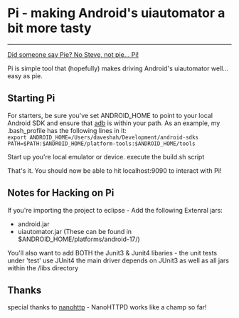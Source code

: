 Pi - making Android's uiautomator a bit more tasty
===========
------------------
[Did someone say Pie? No Steve, not pie... Pi!](http://www.youtube.com/watch?v=Mfr7xG6smhU)

Pi is simple tool that (hopefully) makes driving Android's uiautomator well... easy as pie.

Starting Pi
------------------
For starters, be sure you've set ANDROID_HOME to point to your local Android SDK and ensure that [adb](http://developer.android.com/tools/help/adb.html) is within your path.
As an example, my .bash_profile has the following lines in it:  
`export ANDROID_HOME=/Users/daveshah/Development/android-sdks`  
`PATH=$PATH:$ANDROID_HOME/platform-tools:$ANDROID_HOME/tools`  

Start up you're local emulator or device. 
execute the build.sh script

That's it. You should now be able to hit localhost:9090 to interact with Pi!


Notes for Hacking on Pi
-------------------
If you're importing the project to eclipse - 
Add the following Extenral jars:  
* android.jar  
* uiautomator.jar
(These can be found in $ANDROID_HOME/platforms/android-17/)

You'll also want to add BOTH the Junit3 & Junit4 libaries - the unit tests under 'test' use JUnit4
the main driver depends on JUnit3 as well as all jars within the /libs directory

Thanks
-------------------
special thanks to [nanohttp](https://github.com/elonen/nanohttpd) - NanoHTTPD works like a champ so far! 
